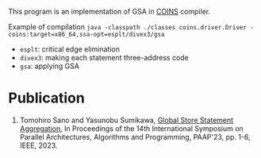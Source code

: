 This program is an implementation of GSA in [COINS](https://sourceforge.net/projects/coins-project/) compiler.

Example of compilation
`java -classpath ./classes coins.driver.Driver -coins:target=x86_64,ssa-opt=esplt/divex3/gsa`

* `esplt`: critical edge elimination
* `divex3`: making each statement three-address code
* `gsa`: applying GSA

# Publication
1. Tomohiro Sano and Yasunobu Sumikawa, [Global Store Statement Aggregation](https://sumilab.github.io/web/pdf/2023/paap_2023.pdf), In Proceedings of the 14th International Symposium on Parallel Architectures, Algorithms and Programming, PAAP'23, pp. 1-6, IEEE, 2023.
